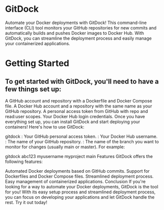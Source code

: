

# GitDock
Automate your Docker deployments with GitDock! This command-line interface (CLI) tool monitors your GitHub repositories for new commits and automatically builds and pushes Docker images to Docker Hub. With GitDock, you can streamline the deployment process and easily manage your containerized applications.

# Getting Started
## To get started with GitDock, you'll need to have a few things set up:

A GitHub account and repository with a Dockerfile and Docker Compose file.
A Docker Hub account and a repository with the same name as your GitHub repository.
A personal access token from GitHub with repo and read:user scopes.
Your Docker Hub login credentials.
Once you have everything set up, you can install GitDock and start deploying your containers! Here's how to use GitDock:

gitdock <token> <user> <repo> <branch>
<token>: Your GitHub personal access token.
<user>: Your Docker Hub username.
<repo>: The name of your GitHub repository.
<branch>: The name of the branch you want to monitor for changes (usually main or master).
For example:

gitdock abc123 myusername myproject main
Features
GitDock offers the following features:

Automated Docker deployments based on GitHub commits.
Support for Dockerfiles and Docker Compose files.
Streamlined deployment process.
Easy management of containerized applications.
Conclusion
If you're looking for a way to automate your Docker deployments, GitDock is the tool for you! With its easy setup process and streamlined deployment process, you can focus on developing your applications and let GitDock handle the rest. Try it out today!
